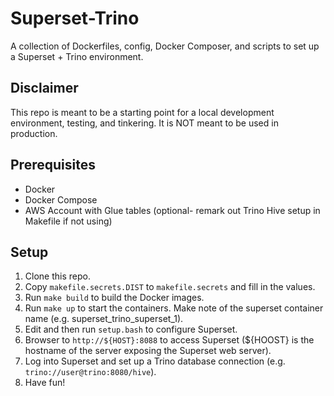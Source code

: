 # Superset-Trino
A collection of Dockerfiles, config, Docker Composer, and scripts to set up a Superset + Trino environment.

## Disclaimer
This repo is meant to be a starting point for a local development environment, testing, and tinkering. It is NOT meant to be used in production.

## Prerequisites
- Docker
- Docker Compose
- AWS Account with Glue tables (optional- remark out Trino Hive setup in Makefile if not using)

## Setup
1. Clone this repo.
2. Copy `makefile.secrets.DIST` to `makefile.secrets` and fill in the values.
3. Run `make build` to build the Docker images.
4. Run `make up` to start the containers. Make note of the superset container name (e.g. superset_trino_superset_1).
4. Edit and then run `setup.bash` to configure Superset.
5. Browser to `http://${HOST}:8088` to access Superset (${HOOST} is the hostname of the server exposing the Superset web server).
6. Log into Superset and set up a Trino database connection (e.g. `trino://user@trino:8080/hive`).
7. Have fun!
